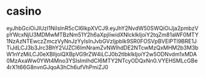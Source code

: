 # casino
eyJhbGciOiJIUzI1NiIsInR5cCI6IkpXVCJ9.eyJhY2NvdW50SWQiOiJja2pmbzVpYWcxNjU3MDMwMTBzNm51Y2h6aXpjIiwidXNlcklkIjoiY2tqZm81aWF0MTY1NzAzNTEwczZmczVyNnJzYyIsInJvbGVzIjpbIk9SR0FOSVpBVElPTl9BRE1JTiJdLCJ3b3Jrc3BhY2VJZCI6ImNramZvNWlhdDE2NTcwMzQxMHM2b3M3bW1nYzMiLCJ0eXBlIjoiQXBpVG9rZW4iLCJ0b2tlbklkIjoiY2w5ODNvdm1xMDA0MzAxaWw0YWt4Mno3YSIsImlhdCI6MTY2NTcyODQxNn0.VYEHSMLcGBe4rX1t66G8nvnGJqoA3hCh6ufVhPmiZJ0
